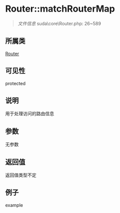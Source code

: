 # Router::matchRouterMap

> *文件信息* suda\core\Router.php: 26~589
## 所属类 

[Router](../Router.md)

## 可见性

  protected  
## 说明

用于处理访问的路由信息

## 参数

无参数
## 返回值
返回值类型不定
## 例子

example